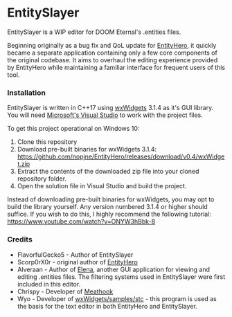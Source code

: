 # EntitySlayer
EntitySlayer is a WIP editor for DOOM Eternal's .entities files.  

Beginning originally as a bug fix and QoL update for [EntityHero](https://github.com/nopjne/EntityHero/tree/master), it quickly became a separate application containing only a few core components of the original codebase. It aims to overhaul the editing experience provided by EntityHero while maintaining a familiar interface for frequent users of this tool.

### Installation
EntitySlayer is written in C++17 using [wxWidgets](https://www.wxwidgets.org/) 3.1.4 as it's GUI library. You will need [Microsoft's Visual Studio](https://visualstudio.microsoft.com/) to work with the project files.

To get this project operational on Windows 10:
1. Clone this repository
2. Download pre-built binaries for wxWidgets 3.1.4: https://github.com/nopjne/EntityHero/releases/download/v0.4/wxWidget.zip
3. Extract the contents of the downloaded zip file into your cloned repository folder.
4. Open the solution file in Visual Studio and build the project.

Instead of downloading pre-built binaries for wxWidgets, you may opt to build the library yourself. Any version numbered 3.1.4 or higher should suffice. If you wish to do this, I highly recommend the following tutorial: https://www.youtube.com/watch?v=ONYW3hBbk-8

### Credits
* FlavorfulGecko5 - Author of EntitySlayer
* Scorp0rX0r - original author of [EntityHero](https://github.com/nopjne/EntityHero/tree/master)
* Alveraan - Author of [Elena](https://github.com/alveraan/elena), another GUI application for viewing and editing .entities files. The filtering systems used in EntitySlayer were first included in this editor.
* Chrispy - Developer of [Meathook](https://github.com/brongo/m3337ho0o0ok/releases/tag/v7.1)
* Wyo - Developer of [wxWidgets/samples/stc](https://github.com/wxWidgets/wxWidgets/tree/master/samples/stc) - this program is used as the basis for the text editor in both EntityHero and EntitySlayer. 
